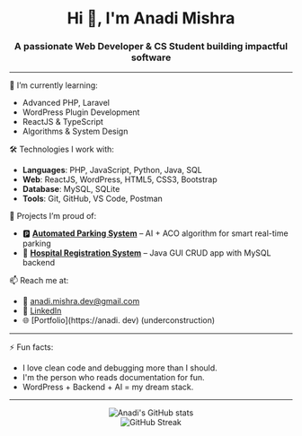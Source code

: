 <h1 align="center">Hi 👋, I'm Anadi Mishra</h1>
<h3 align="center">A passionate Web Developer & CS Student building impactful software</h3>

---

🌱 I’m currently learning:
- Advanced PHP, Laravel
- WordPress Plugin Development
- ReactJS & TypeScript
- Algorithms & System Design

🛠 Technologies I work with:
- **Languages**: PHP, JavaScript, Python, Java, SQL
- **Web**: ReactJS, WordPress, HTML5, CSS3, Bootstrap
- **Database**: MySQL, SQLite
- **Tools**: Git, GitHub, VS Code, Postman

🚀 Projects I’m proud of:
- 🅿️ **[Automated Parking System](https://github.com/Anadi99/automated-parking-system)** – AI + ACO algorithm for smart real-time parking
- 🏥 **[Hospital Registration System](https://github.com/Anadi99/hospital-registration-system)** – Java GUI CRUD app with MySQL backend

📫 Reach me at:
- 📧 anadi.mishra.dev@gmail.com
- 💼 [LinkedIn](https://www.linkedin.com/in/anadimishra)
- 🌐 [Portfolio](https://anadi.  dev) (underconstruction)

---

⚡ Fun facts:
- I love clean code and debugging more than I should.
- I'm the person who reads documentation for fun.
- WordPress + Backend + AI = my dream stack.

---

<p align="center">
  <img src="https://github-readme-stats.vercel.app/api?username=Anadi99&show_icons=true&theme=react&count_private=true" alt="Anadi's GitHub stats"/>
  <br/>
  <img src="https://github-readme-streak-stats.herokuapp.com?user=Anadi99&theme=react&hide_border=true" alt="GitHub Streak"/>
</p>
